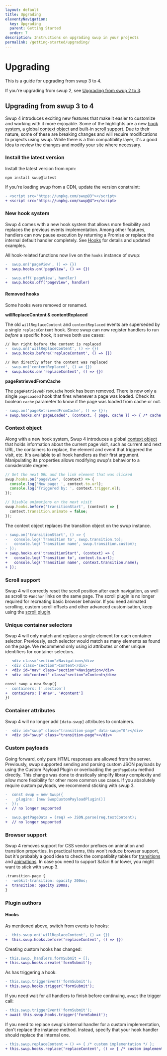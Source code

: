 ```yaml
---
layout: default
title: Upgrading
eleventyNavigation:
  key: Upgrading
  parent: Getting Started
  order: 7
description: Instructions on upgrading swup in your projects
permalink: /getting-started/upgrading/
---
```


# Upgrading

This is a guide for upgrading from swup 3 to 4.

If you're upgrading from swup 2, see [Upgrading from swup 2 to 3](/getting-started/upgrading-v3/).

## Upgrading from swup 3 to 4

Swup 4 introduces exciting new features that make it easier to customize and working with it
more enjoyable. Some of the highlights are a new [hook system](#new-hook-system), a global
[context object](#context-object) and built-in [scroll support](#scroll-support). Due to their nature,
some of these are breaking changes and will require modifications to projects using swup. While
there is a thin compatibility layer, it's a good idea to review the changes and modify your site
where necessary.

### Install the latest version

Install the latest version from npm:

```shell
npm install swup@latest
```

If you're loading swup from a CDN, update the version constraint:

```diff
- <script src="https://unpkg.com/swup@3"></script>
+ <script src="https://unpkg.com/swup@4"></script>
```

### New hook system

Swup 4 comes with a new hook system that allows more flexibility and replaces the previous events
implementation. Among other features, handlers can now pause execution by returning a Promise or
replace the internal default handler completely. See [Hooks](/hooks/) for details and updated examples.

All hook-related functions now live on the `hooks` instance of swup:

```diff
-  swup.on('pageView', () => {})
+  swup.hooks.on('pageView', () => {})
```

```diff
-  swup.off('pageView', handler)
+  swup.hooks.off('pageView', handler)
```

#### Removed hooks

Some hooks were removed or renamed.

**willReplaceContent & contentReplaced**

The old `willReplaceContent` and `contentReplaced` events are superseded by a single `replaceContent`
hook. Since swup can now register handlers to run *before* a specific hook, it serves both use cases:

```diff
// Run right before the content is replaced
-  swup.on('willReplaceContent', () => {})
+  swup.hooks.before('replaceContent', () => {})
```

```diff
// Run directly after the content was replaced
-  swup.on('contentReplaced', () => {})
+  swup.hooks.on('replaceContent', () => {})
```

**pageRetrievedFromCache**

The `pageRetrievedFromCache` hook has been removed. There is now only a single `pageLoaded` hook
that fires whenever a page was loaded. Check its boolean `cache` parameter to know if the page was
loaded from cache or not.

```diff
- swup.on('pageRetrievedFromCache', () => {});
+ swup.hooks.on('pageLoaded', (context, { page, cache }) => { /* cache is true or false */ });
```

### Context object

Along with a new hook system, Swup 4 introduces a global [context object](/context/) that holds information
about the current page visit, such as current and next URL, the containers to replace, the element and
event that triggered the visit, etc. It's available to all hook handlers as their first argument.
Manipulating its properties allows modifying swup's behavior to a considerable degree.

```javascript
// Get the next URL and the link element that was clicked
swup.hooks.on('pageView', (context) => {
  console.log('New page: ', context.to.url);
  console.log('Triggered by: ', context.trigger.el);
});

// Disable animations on the next visit
swup.hooks.before('transitionStart', (context) => {
  context.transition.animate = false;
});
```

The context object replaces the transition object on the swup instance.

```diff
- swup.on('transitionStart', () => {
-   console.log('Transition to', swup.transition.to);
-   console.log('Transition name', swup.transition.custom);
- });
+ swup.hooks.on('transitionStart', (context) => {
+   console.log('Transition to', context.to.url);
+   console.log('Transition name', context.transition.name);
+ });
```

### Scroll support

Swup 4 will correctly reset the scroll position after each navigation, as well as scroll to `#anchor`
links on the same page. The scroll plugin is no longer required for recreating basic browser
behavior. If you need animated scrolling, custom scroll offsets and other advanced customisation,
keep using the [scroll plugin](/plugins/scroll-plugin/).

### Unique container selectors

Swup 4 will only match and replace a single element for each container selector. Previously, each
selector would match as many elements as found on the page. We recommend only using id attributes or
other unique identifiers for container selectors.

```diff
-  <div class="section">Navigation</div>
-  <div class="section">Content</div>
+  <div id="nav" class="section">Navigation</div>
+  <div id="content" class="section">Content</div>
```

```diff
const swup = new Swup({
-  containers: ['.section']
+  containers: ['#nav', '#content']
})
```

### Container attributes

Swup 4 will no longer add `[data-swup]` attributes to containers.

```diff
-  <div id="swup" class="transition-page" data-swup="0"></div>
+  <div id="swup" class="transition-page"></div>
```

### Custom payloads

Going forward, only pure HTML responses are allowed from the server. Previously, swup supported
sending and parsing custom JSON payloads by using the Custom Payload Plugin or overloading the
`getPageData` method directly. This change was done to drastically simplify library complexity and
allow more flexibility for other more common use cases. If you absolutely require custom payloads,
we recommend sticking with swup 3.

```diff
-  const swup = new Swup({
-    plugins: [new SwupCustomPayloadPlugin()]
-  });
+  // no longer supported
```

```diff
-  swup.getPageData = (req) => JSON.parse(req.textContent);
+  // no longer supported
```

### Browser support

Swup 4 removes support for CSS vendor prefixes on animation and transition properties. In practical
terms, this won't reduce browser support, but it's probably a good idea to check the compatiblity
tables for [transitions](https://caniuse.com/?search=transition) and
[animations](https://caniuse.com/?search=animation). In case you need to support Safari 8 or lower,
you might want to stick with swup 3.

```diff
.transition-page {
-  -webkit-transition: opacity 200ms;
+  transition: opacity 200ms;
}
```

### Plugin authors

#### Hooks

As mentioned above, switch from events to hooks:

```diff
-  this.swup.on('willReplaceContent', () => {})
+  this.swup.hooks.before('replaceContent', () => {})
```

Creating custom hooks has changed:

```diff
- this.swup._handlers.formSubmit = [];
+ this.swup.hooks.create('formSubmit');
```

As has triggering a hook:

```diff
- this.swup.triggerEvent('formSubmit');
+ this.swup.hooks.trigger('formSubmit');
```

If you need wait for all handlers to finish before continuing, `await` the trigger call:

```diff
- this.swup.triggerEvent('formSubmit');
+ await this.swup.hooks.trigger('formSubmit');
```

If you need to replace swup's internal handler for a custom implementation, don't replace the
instance method. Instead, specify that your hook handler should replace the internal one.

```diff
- this.swup.replaceContent = () => { /* custom implementation */ };
+ this.swup.hooks.replace('replaceContent', () => { /* custom implementation */ });
```

